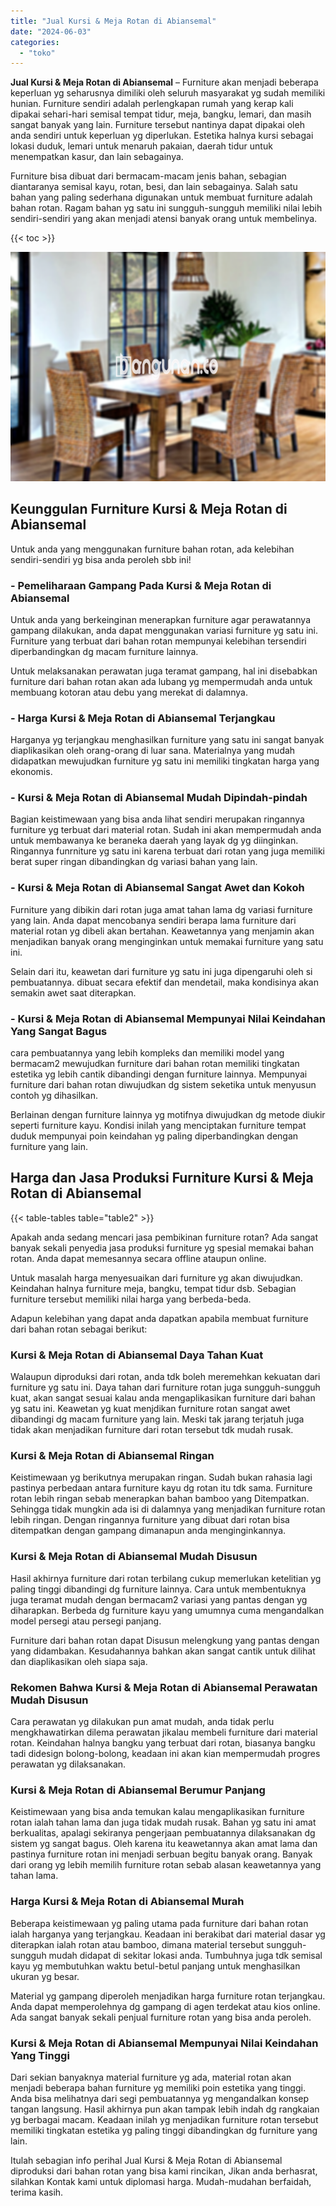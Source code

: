 ```yaml
---
title: "Jual Kursi & Meja Rotan di Abiansemal"
date: "2024-06-03"
categories: 
  - "toko"
---
```


**Jual Kursi & Meja Rotan di Abiansemal** – Furniture akan menjadi beberapa keperluan yg seharusnya dimiliki oleh seluruh masyarakat yg sudah memiliki hunian. Furniture sendiri adalah perlengkapan rumah yang kerap kali dipakai sehari-hari semisal tempat tidur, meja, bangku, lemari, dan masih sangat banyak yang lain. Furniture tersebut nantinya dapat dipakai oleh anda sendiri untuk keperluan yg diperlukan. Estetika halnya kursi sebagai lokasi duduk, lemari untuk menaruh pakaian, daerah tidur untuk menempatkan kasur, dan lain sebagainya.

Furniture bisa dibuat dari bermacam-macam jenis bahan, sebagian diantaranya semisal kayu, rotan, besi, dan lain sebagainya. Salah satu bahan yang paling sederhana digunakan untuk membuat furniture adalah bahan rotan. Ragam bahan yg satu ini sungguh-sungguh memiliki nilai lebih sendiri-sendiri yang akan menjadi atensi banyak orang untuk membelinya.

{{< toc >}}

![Jual Kursi & Meja Rotan di Abiansemal](/images/kursi-meja-rotan-murah21.png)

## Keunggulan Furniture Kursi & Meja Rotan di Abiansemal

Untuk anda yang menggunakan furniture bahan rotan, ada kelebihan sendiri-sendiri yg bisa anda peroleh sbb ini!

### \- Pemeliharaan Gampang Pada Kursi & Meja Rotan di Abiansemal

Untuk anda yang berkeinginan menerapkan furniture agar perawatannya gampang dilakukan, anda dapat menggunakan variasi furniture yg satu ini. Furniture yang terbuat dari bahan rotan mempunyai kelebihan tersendiri diperbandingkan dg macam furniture lainnya.

Untuk melaksanakan perawatan juga teramat gampang, hal ini disebabkan furniture dari bahan rotan akan ada lubang yg mempermudah anda untuk membuang kotoran atau debu yang merekat di dalamnya.

### \- Harga Kursi & Meja Rotan di Abiansemal Terjangkau

Harganya yg terjangkau menghasilkan furniture yang satu ini sangat banyak diaplikasikan oleh orang-orang di luar sana. Materialnya yang mudah didapatkan mewujudkan furniture yg satu ini memiliki tingkatan harga yang ekonomis.

### \- Kursi & Meja Rotan di Abiansemal Mudah Dipindah-pindah

Bagian keistimewaan yang bisa anda lihat sendiri merupakan ringannya furniture yg terbuat dari material rotan. Sudah ini akan mempermudah anda untuk membawanya ke beraneka daerah yang layak dg yg diinginkan. Ringannya funrniture yg satu ini karena terbuat dari rotan yang juga memiliki berat super ringan dibandingkan dg variasi bahan yang lain.

### \- Kursi & Meja Rotan di Abiansemal Sangat Awet dan Kokoh

Furniture yang dibikin dari rotan juga amat tahan lama dg variasi furniture yang lain. Anda dapat mencobanya sendiri berapa lama furniture dari material rotan yg dibeli akan bertahan. Keawetannya yang menjamin akan menjadikan banyak orang menginginkan untuk memakai furniture yang satu ini.

Selain dari itu, keawetan dari furniture yg satu ini juga dipengaruhi oleh si pembuatannya. dibuat secara efektif dan mendetail, maka kondisinya akan semakin awet saat diterapkan.

### \- Kursi & Meja Rotan di Abiansemal Mempunyai Nilai Keindahan Yang Sangat Bagus

cara pembuatannya yang lebih kompleks dan memiliki model yang bermacam2 mewujudkan furniture dari bahan rotan memiliki tingkatan estetika yg lebih cantik dibandingi dengan furniture lainnya. Mempunyai furniture dari bahan rotan diwujudkan dg sistem seketika untuk menyusun contoh yg dihasilkan.

Berlainan dengan furniture lainnya yg motifnya diwujudkan dg metode diukir seperti furniture kayu. Kondisi inilah yang menciptakan furniture tempat duduk mempunyai poin keindahan yg paling diperbandingkan dengan furniture yang lain.

## Harga dan Jasa Produksi Furniture Kursi & Meja Rotan di Abiansemal

{{< table-tables table="table2" >}}

Apakah anda sedang mencari jasa pembikinan furniture rotan? Ada sangat banyak sekali penyedia jasa produksi furniture yg spesial memakai bahan rotan. Anda dapat memesannya secara offline ataupun online.

Untuk masalah harga menyesuaikan dari furniture yg akan diwujudkan. Keindahan halnya furniture meja, bangku, tempat tidur dsb. Sebagian furniture tersebut memiliki nilai harga yang berbeda-beda.

Adapun kelebihan yang dapat anda dapatkan apabila membuat furniture dari bahan rotan sebagai berikut:

### Kursi & Meja Rotan di Abiansemal Daya Tahan Kuat

Walaupun diproduksi dari rotan, anda tdk boleh meremehkan kekuatan dari furniture yg satu ini. Daya tahan dari furniture rotan juga sungguh-sungguh kuat, akan sangat sesuai kalau anda mengaplikasikan furniture dari bahan yg satu ini. Keawetan yg kuat menjdikan furniture rotan sangat awet dibandingi dg macam furniture yang lain. Meski tak jarang terjatuh juga tidak akan menjadikan furniture dari rotan tersebut tdk mudah rusak.

### Kursi & Meja Rotan di Abiansemal Ringan

Keistimewaan yg berikutnya merupakan ringan. Sudah bukan rahasia lagi pastinya perbedaan antara furniture kayu dg rotan itu tdk sama. Furniture rotan lebih ringan sebab menerapkan bahan bamboo yang Ditempatkan. Sehingga tidak mungkin ada isi di dalamnya yang menjadikan furniture rotan lebih ringan. Dengan ringannya furniture yang dibuat dari rotan bisa ditempatkan dengan gampang dimanapun anda menginginkannya.

### Kursi & Meja Rotan di Abiansemal Mudah Disusun

Hasil akhirnya furniture dari rotan terbilang cukup memerlukan ketelitian yg paling tinggi dibandingi dg furniture lainnya. Cara untuk membentuknya juga teramat mudah dengan bermacam2 variasi yang pantas dengan yg diharapkan. Berbeda dg furniture kayu yang umumnya cuma mengandalkan model persegi atau persegi panjang.

Furniture dari bahan rotan dapat Disusun melengkung yang pantas dengan yang didambakan. Kesudahannya bahkan akan sangat cantik untuk dilihat dan diaplikasikan oleh siapa saja.

### Rekomen Bahwa Kursi & Meja Rotan di Abiansemal Perawatan Mudah Disusun

Cara perawatan yg dilakukan pun amat mudah, anda tidak perlu mengkhawatirkan dilema perawatan jikalau membeli furniture dari material rotan. Keindahan halnya bangku yang terbuat dari rotan, biasanya bangku tadi didesign bolong-bolong, keadaan ini akan kian mempermudah progres perawatan yg dilaksanakan.

### Kursi & Meja Rotan di Abiansemal Berumur Panjang

Keistimewaan yang bisa anda temukan kalau mengaplikasikan furniture rotan ialah tahan lama dan juga tidak mudah rusak. Bahan yg satu ini amat berkualitas, apalagi sekiranya pengerjaan pembuatannya dilaksanakan dg sistem yg sangat bagus. Oleh karena itu keawetannya akan amat lama dan pastinya furniture rotan ini menjadi serbuan begitu banyak orang. Banyak dari orang yg lebih memilih furniture rotan sebab alasan keawetannya yang tahan lama.

### Harga Kursi & Meja Rotan di Abiansemal Murah

Beberapa keistimewaan yg paling utama pada furniture dari bahan rotan ialah harganya yang terjangkau. Keadaan ini berakibat dari material dasar yg diterapkan ialah rotan atau bamboo, dimana material tersebut sungguh-sungguh mudah didapat di sekitar lokasi anda. Tumbuhnya juga tdk semisal kayu yg membutuhkan waktu betul-betul panjang untuk menghasilkan ukuran yg besar.

Material yg gampang diperoleh menjadikan harga furniture rotan terjangkau. Anda dapat memperolehnya dg gampang di agen terdekat atau kios online. Ada sangat banyak sekali penjual furniture rotan yang bisa anda peroleh.

### Kursi & Meja Rotan di Abiansemal Mempunyai Nilai Keindahan Yang Tinggi

Dari sekian banyaknya material furniture yg ada, material rotan akan menjadi beberapa bahan furniture yg memiliki poin estetika yang tinggi. Anda bisa melihatnya dari segi pembuatannya yg mengandalkan konsep tangan langsung. Hasil akhirnya pun akan tampak lebih indah dg rangkaian yg berbagai macam. Keadaan inilah yg menjadikan furniture rotan tersebut memiliki tingkatan estetika yg paling tinggi dibandingkan dg furniture yang lain.

Itulah sebagian info perihal Jual Kursi & Meja Rotan di Abiansemal diproduksi dari bahan rotan yang bisa kami rincikan, Jikan anda berhasrat, silahkan Kontak kami untuk diplomasi harga. Mudah-mudahan berfaidah, terima kasih.
